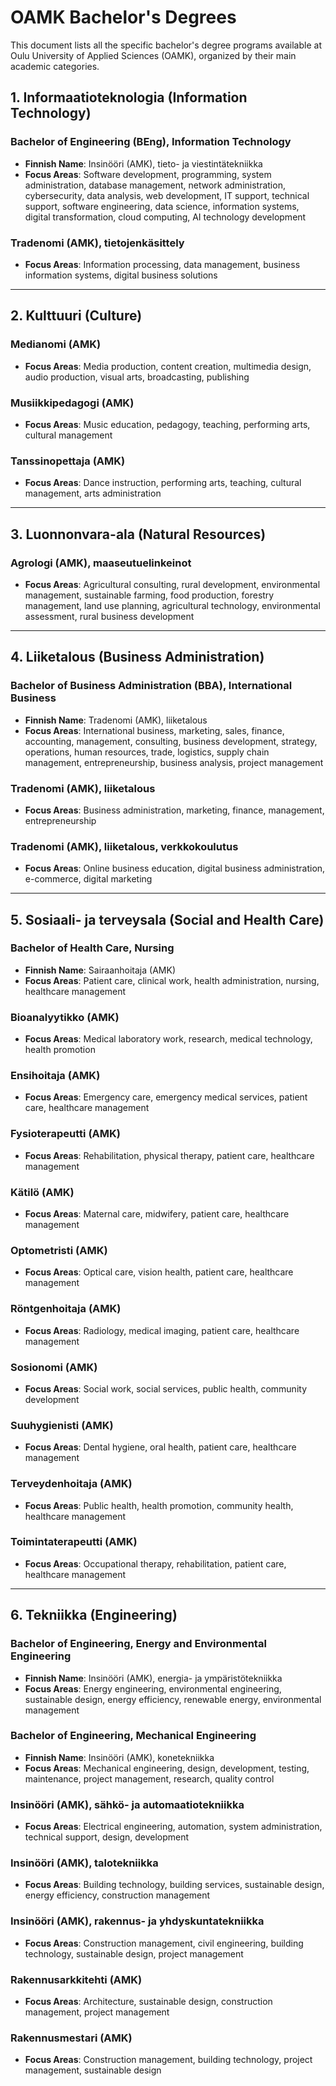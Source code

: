 # OAMK Bachelor's Degrees

This document lists all the specific bachelor's degree programs available at Oulu University of Applied Sciences (OAMK), organized by their main academic categories.

## 1. Informaatioteknologia (Information Technology)

### Bachelor of Engineering (BEng), Information Technology
- **Finnish Name**: Insinööri (AMK), tieto- ja viestintätekniikka
- **Focus Areas**: Software development, programming, system administration, database management, network administration, cybersecurity, data analysis, web development, IT support, technical support, software engineering, data science, information systems, digital transformation, cloud computing, AI technology development

### Tradenomi (AMK), tietojenkäsittely
- **Focus Areas**: Information processing, data management, business information systems, digital business solutions

---

## 2. Kulttuuri (Culture)

### Medianomi (AMK)
- **Focus Areas**: Media production, content creation, multimedia design, audio production, visual arts, broadcasting, publishing

### Musiikkipedagogi (AMK)
- **Focus Areas**: Music education, pedagogy, teaching, performing arts, cultural management

### Tanssinopettaja (AMK)
- **Focus Areas**: Dance instruction, performing arts, teaching, cultural management, arts administration

---

## 3. Luonnonvara-ala (Natural Resources)

### Agrologi (AMK), maaseutuelinkeinot
- **Focus Areas**: Agricultural consulting, rural development, environmental management, sustainable farming, food production, forestry management, land use planning, agricultural technology, environmental assessment, rural business development

---

## 4. Liiketalous (Business Administration)

### Bachelor of Business Administration (BBA), International Business
- **Finnish Name**: Tradenomi (AMK), liiketalous
- **Focus Areas**: International business, marketing, sales, finance, accounting, management, consulting, business development, strategy, operations, human resources, trade, logistics, supply chain management, entrepreneurship, business analysis, project management

### Tradenomi (AMK), liiketalous
- **Focus Areas**: Business administration, marketing, finance, management, entrepreneurship

### Tradenomi (AMK), liiketalous, verkkokoulutus
- **Focus Areas**: Online business education, digital business administration, e-commerce, digital marketing

---

## 5. Sosiaali- ja terveysala (Social and Health Care)

### Bachelor of Health Care, Nursing
- **Finnish Name**: Sairaanhoitaja (AMK)
- **Focus Areas**: Patient care, clinical work, health administration, nursing, healthcare management

### Bioanalyytikko (AMK)
- **Focus Areas**: Medical laboratory work, research, medical technology, health promotion

### Ensihoitaja (AMK)
- **Focus Areas**: Emergency care, emergency medical services, patient care, healthcare management

### Fysioterapeutti (AMK)
- **Focus Areas**: Rehabilitation, physical therapy, patient care, healthcare management

### Kätilö (AMK)
- **Focus Areas**: Maternal care, midwifery, patient care, healthcare management

### Optometristi (AMK)
- **Focus Areas**: Optical care, vision health, patient care, healthcare management

### Röntgenhoitaja (AMK)
- **Focus Areas**: Radiology, medical imaging, patient care, healthcare management

### Sosionomi (AMK)
- **Focus Areas**: Social work, social services, public health, community development

### Suuhygienisti (AMK)
- **Focus Areas**: Dental hygiene, oral health, patient care, healthcare management

### Terveydenhoitaja (AMK)
- **Focus Areas**: Public health, health promotion, community health, healthcare management

### Toimintaterapeutti (AMK)
- **Focus Areas**: Occupational therapy, rehabilitation, patient care, healthcare management

---

## 6. Tekniikka (Engineering)

### Bachelor of Engineering, Energy and Environmental Engineering
- **Finnish Name**: Insinööri (AMK), energia- ja ympäristötekniikka
- **Focus Areas**: Energy engineering, environmental engineering, sustainable design, energy efficiency, renewable energy, environmental management

### Bachelor of Engineering, Mechanical Engineering
- **Finnish Name**: Insinööri (AMK), konetekniikka
- **Focus Areas**: Mechanical engineering, design, development, testing, maintenance, project management, research, quality control

### Insinööri (AMK), sähkö- ja automaatiotekniikka
- **Focus Areas**: Electrical engineering, automation, system administration, technical support, design, development

### Insinööri (AMK), talotekniikka
- **Focus Areas**: Building technology, building services, sustainable design, energy efficiency, construction management

### Insinööri (AMK), rakennus- ja yhdyskuntatekniikka
- **Focus Areas**: Construction management, civil engineering, building technology, sustainable design, project management

### Rakennusarkkitehti (AMK)
- **Focus Areas**: Architecture, sustainable design, construction management, project management

### Rakennusmestari (AMK)
- **Focus Areas**: Construction management, building technology, project management, sustainable design
